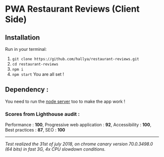# PWA Restaurant Reviews (Client Side)
## Installation

Run in your terminal:
1. `git clone https://github.com/hallya/restaurant-reviews.git`
2. `cd restaurant-reviews`
3. `npm i`
4. `npm start`
You are all set !
## Dependency :
You need to run the [node server](https://github.com/hallya/restaurant-reviews-api) too to make the app work !
### Scores from Lighthouse audit :
Performance : **100**,
Progressive web application : **92**,
Accessibility : **100**,
Best practices : **87**,
SEO : **100**

---
*Test realized the 31st of july 2018, on chrome canary version 70.0.3498.0 (64 bits) in fast 3G, 4x CPU slowdown conditions.*